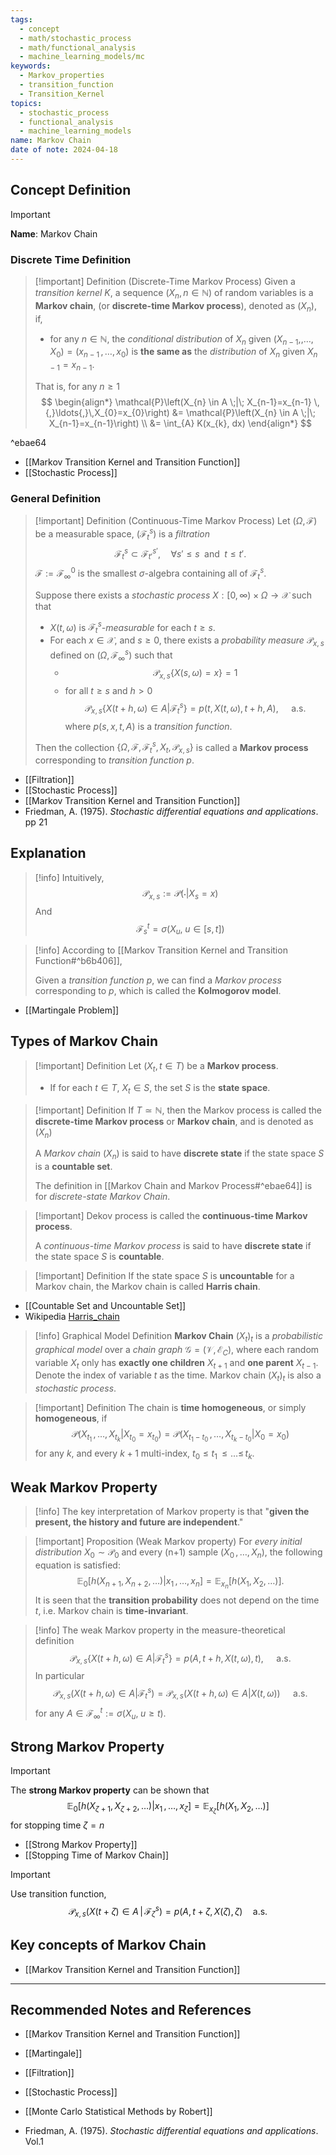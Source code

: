 ```yaml
---
tags:
  - concept
  - math/stochastic_process
  - math/functional_analysis
  - machine_learning_models/mc
keywords:
  - Markov_properties
  - transition_function
  - Transition_Kernel
topics:
  - stochastic_process
  - functional_analysis
  - machine_learning_models
name: Markov Chain
date of note: 2024-04-18
---
```


## Concept Definition

>[!important]
>**Name**:  Markov Chain

### Discrete Time  Definition  

>[!important] Definition (Discrete-Time Markov Process)
>Given a *transition kernel* $K$, a sequence $(X_{n}, n \in \mathbb{N})$ of random variables is a **Markov chain**, (or **discrete-time Markov process**), denoted as $(X_{n})$,  if, 
>- for any $n \in \mathbb{N}$, the *conditional distribution* of $X_{n}$ given $(X_{n-1} ,{,}\ldots{,}\,X_{0}) = ( x_{n-1}\,{,}\ldots{,}\,x_{0})$ is **the same as** the *distribution* of $X_{n}$ given $X_{n - 1} = x_{n-1}.$
> 
> That is, for any $n \ge 1$
>$$
>\begin{align*}
>\mathcal{P}\left(X_{n} \in A \;|\; X_{n-1}=x_{n-1} \,{,}\ldots{,}\,X_{0}=x_{0}\right) &= \mathcal{P}\left(X_{n} \in A \;|\; X_{n-1}=x_{n-1}\right) \\
>&= \int_{A} K(x_{k}, dx)
\end{align*}
>$$

^ebae64

- [[Markov Transition Kernel and Transition Function]]
- [[Stochastic Process]]

### General Definition

>[!important] Definition (Continuous-Time Markov Process)
>Let $(\Omega, \mathscr{F})$ be a measurable space, $(\mathscr{F}_{t}^{s})$ is a *filtration* $$\mathscr{F}_{t}^{s} \subset \mathscr{F}_{t'}^{s'}, \quad \forall s' \le s \;\text{ and }\; t \le t'.$$ $\mathscr{F} := \mathscr{F}_{{\infty}}^{0}$ is the smallest $\sigma$-algebra containing all of $\mathscr{F}_{t}^{s}$.  
>
>Suppose there exists a *stochastic process* $X: [0, \infty) \times \Omega \to \mathcal{X}$ such that 
>- $X(t, \omega)$ is *$\mathscr{F}_{t}^{s}$-measurable* for each $t \ge s$. 
>- For each $x\in \mathcal{X}$, and $s \ge 0$, there exists a *probability measure* $\mathcal{P}_{x, s}$ defined on $(\Omega, \mathscr{F}_{\infty}^{s})$ such that
>	- $$\mathcal{P}_{x,s}\left\{ X(s, \omega) = x \right\} = 1$$
>	- for all $t \ge s$ and $h >0$ $$\mathcal{P}_{x,s}\left\{ X(t+h, \omega) \in A | \mathscr{F}_{t}^{s} \right\} = p(t, X(t, \omega), t+h, A), \quad \text{ a.s.}$$ where $p(s, x, t, A)$ is a *transition  function*.
>
>Then the collection $\left\{\Omega, \mathscr{F}, \mathscr{F}_{t}^s, X_{t}, \mathcal{P}_{x,s}  \right\}$ is called a **Markov process** corresponding to *transition function* $p$.

- [[Filtration]]
- [[Stochastic Process]]
- [[Markov Transition Kernel and Transition Function]]
- Friedman, A. (1975). *Stochastic differential equations and applications*. pp 21

## Explanation

>[!info]
>Intuitively, $$\mathcal{P}_{x,s} := \mathcal{P}(\cdot | X_{s} =x)$$
>And $$\mathscr{F}_{s}^{t} = \sigma \left( X_{u}, \; u\in [s,t] \right)$$

>[!info]
>According to [[Markov Transition Kernel and Transition Function#^b6b406]], 
>
>Given a *transition function* $p$, we can find a *Markov process* corresponding to $p$, which is called the **Kolmogorov model**.

- [[Martingale Problem]]


## Types of Markov Chain

>[!important] Definition
>Let   $(X_{t}, t\in T)$ be a **Markov process**.
>- If for each $t\in T$,  $X_{t} \in S$, the set $S$ is the **state space**. 

>[!important] Definition
>If $T \simeq \mathbb{N}$, then the Markov process  is called the **discrete-time Markov process** or **Markov chain**, and is denoted as $(X_{n})$
>
>A *Markov chain* $(X_{n})$ is said to have **discrete state** if the state space $S$ is a **countable set**.  
>
>The definition in [[Markov Chain and Markov Process#^ebae64]] is for *discrete-state Markov Chain*.


>[!important] De[](Markov%20Chain%20and%20Markov%20Process.md#^ebae64)kov process is called the **continuous-time Markov process**. 
>
>A *continuous-time Markov process* is said to have **discrete state** if the state space $S$ is **countable**.

>[!important] Definition
>If the state space $S$ is **uncountable** for a Markov chain, the Markov chain is called **Harris chain**.

- [[Countable Set and Uncountable Set]]
- Wikipedia [Harris_chain](https://en.wikipedia.org/wiki/Harris_chain)


>[!info] Graphical Model Definition
>**Markov Chain** $(X_t)_t$ is a *probabilistic graphical model* over a *chain graph* $\mathcal{G}=(\mathcal{V}, \mathcal{E}_{C})$,  where each random variable $X_t$ only has **exactly one children** $X_{t+1}$ and **one parent** $X_{t-1}$. Denote the index of variable $t$ as the time. Markov chain  $(X_t)_t$ is also a *stochastic process*. 

>[!important] Definition
>The chain is **time homogeneous**, or simply **homogeneous**, if
>$$
>\mathcal{P}(X_{t_{1}} \,{,}\ldots{,}\, X_{t_{k}} | X_{t_{0}} = x_{t_{0}}) = \mathcal{P}(X_{t_{1} - t_{0}} \,{,}\ldots{,}\, X_{t_{k} - t_{0}} | X_{0} = x_{0})
>$$
>for any $k$, and every $k+1$ multi-index, $t_{0} \leq t_{1} \,{\leq}\ldots{\leq}\,t_{k}.$





## Weak Markov Property

>[!info]
>The key interpretation of Markov property is that "**given the present, the history and future are independent**."


>[!important] Proposition (Weak Markov property) 
>For *every initial distribution* $X_{0} \sim \mathcal{P}_{0}$ and every (n+1) sample $(X_{0} \,{,}\ldots{,}\, X_{n})$, the following equation is satisfied:
> $$
> \mathbb{E}_{0}\left[h\left(X_{n+1}, X_{n+2}, \ldots \right) | x_{1} \,{,}\ldots{,}\,x_{n} \right] = \mathbb{E}_{x_{n}}\left[h\left(X_{1}, X_{2}, \ldots \right) \right].
> $$ 
> It is seen that the **transition probability** does not depend on the time $t$, i.e. Markov chain is **time-invariant**.

>[!info]
>The weak Markov property in the measure-theoretical definition
> $$\mathcal{P}_{x,s}\left\{ X(t+h, \omega) \in A | \mathscr{F}_{t}^{s} \right\} = p(A, t+h, X(t, \omega), t), \quad \text{ a.s.}$$
> In particular
> $$
> \mathcal{P}_{x,s}\left( X(t+h, \omega) \in A | \mathscr{F}_{t}^{s} \right) = \mathcal{P}_{x,s}\left( X(t+h, \omega) \in A | X(t, \omega) \right)  \quad \text{ a.s.}
> $$
> for any $A \in \mathscr{F}_{\infty}^{t} := \sigma \left( X_{u}, \; u \ge t \right).$

## Strong Markov Property


>[!important]
>The **strong Markov property** can be shown that 
>$$
>\mathbb{E}_{0}\left[h\left(X_{\zeta+1}, X_{\zeta+2}, \ldots \right) | x_{1} \,{,}\ldots{,}\,x_{\zeta} \right] = \mathbb{E}_{x_{\zeta}}\left[h\left(X_{1}, X_{2}, \ldots \right) \right]
>$$ 
>for stopping time $\zeta = n$

- [[Strong Markov Property]]
- [[Stopping Time of Markov Chain]]

>[!important]
>Use transition function, 
>$$
>\mathcal{P}_{x,s}\left( X(t+ \zeta) \in A \,|\, \mathscr{F}_{\zeta}^{s} \right) = p(A,\, t+\zeta,\, X(\zeta),\, \zeta) \quad \text{a.s.}
>$$

## Key concepts of Markov Chain

- [[Markov Transition Kernel and Transition Function]]




-----------
##  Recommended Notes and References

- [[Markov Transition Kernel and Transition Function]]
- [[Martingale]]
- [[Filtration]]

- [[Stochastic Process]]

- [[Monte Carlo Statistical Methods by Robert]]
- Friedman, A. (1975). *Stochastic differential equations and applications*. Vol.1